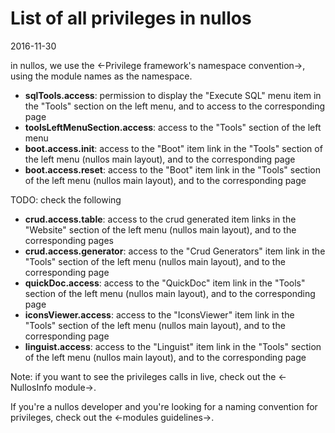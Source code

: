 List of all privileges in nullos
=============================
2016-11-30



in nullos, we use the <-Privilege framework's namespace convention->,
using the module names as the namespace.




- **sqlTools.access**: permission to display the "Execute SQL" menu item in the "Tools" section on the left menu, and to access to the corresponding page  
- **toolsLeftMenuSection.access**: access to the "Tools" section of the left menu
- **boot.access.init**: access to the "Boot" item link in the "Tools" section of the left menu (nullos main layout), and to the corresponding page
- **boot.access.reset**: access to the "Boot" item link in the "Tools" section of the left menu (nullos main layout), and to the corresponding page

TODO: check the following 
- **crud.access.table**: access to the crud generated item links in the "Website" section of the left menu (nullos main layout), and to the corresponding pages
- **crud.access.generator**: access to the "Crud Generators" item link in the "Tools" section of the left menu (nullos main layout), and to the corresponding page
- **quickDoc.access**: access to the "QuickDoc" item link in the "Tools" section of the left menu (nullos main layout), and to the corresponding page
- **iconsViewer.access**: access to the "IconsViewer" item link in the "Tools" section of the left menu (nullos main layout), and to the corresponding page
- **linguist.access**: access to the "Linguist" item link in the "Tools" section of the left menu (nullos main layout), and to the corresponding page


Note: if you want to see the privileges calls in live, check out the <-NullosInfo module->.


If you're a nullos developer and you're looking for a naming convention for privileges, check out the 
<-modules guidelines->.